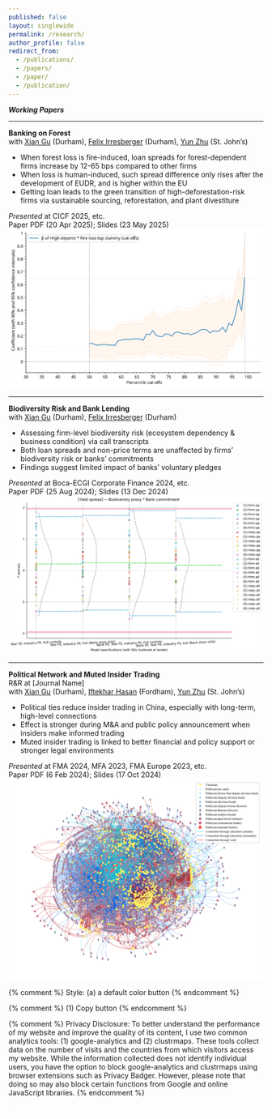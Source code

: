 ```yaml
---
published: false
layout: singlewide
permalink: /research/
author_profile: false
redirect_from:
  - /publications/
  - /papers/
  - /paper/
  - /publication/
---
```


***Working Papers***

***
<div class="paper-entry">
    <div class="paper-title"><b>Banking on Forest</b></div>
        <div class="paper-content">
        <div class="left-description">
            <div class="paper-author">
            with <a href="https://www.durham.ac.uk/business/our-people/xian-gu/" target="_blank">Xian Gu</a> (Durham), <a href="https://www.durham.ac.uk/business/our-people/felix-irresberger/" target="_blank">Felix Irresberger</a> (Durham), <a href="https://www.stjohns.edu/academics/faculty/yun-zhu-phd" target="_blank">Yun Zhu</a> (St. John’s)
            </div>
            <ul class="gray-list">
                <li>When forest loss is fire-induced, loan spreads for forest-dependent firms increase by 12-65 bps compared to other firms</li>
                <li>When loss is human-induced, such spread difference only rises after the development of EUDR, and is higher within the EU</li>
                <li>Getting loan leads to the green transition of high-deforestation-risk firms via sustainable sourcing, reforestation, and plant divestiture </li>
            </ul>
            <div><i>Presented</i> at <span class="event-bold">CICF 2025</span>, etc.</div>
            Paper PDF <a href="/files/banking_on_forest.pdf" target="_blank"><i class="fas fa-fw fa-file-pdf zoom" aria-hidden="true"></i></a> (20 Apr 2025);
            Slides <a href="/files/slides_banking_on_forest.pdf" target="_blank"><i class="fas fa-fw fa-chalkboard zoom" aria-hidden="true"></i></a> (23 May 2025)
        </div>
        <div class="right-image">
            <img src="/images/paper_fig/yield_spread_topbottomdep_fire.svg" alt="fire_loss_cutoff">
        </div>
    </div>
</div>


***
<div class="paper-entry">
    <div class="paper-title"><b>Biodiversity Risk and Bank Lending</b></div>
        <div class="paper-content">
        <div class="left-description">
            <div class="paper-author">
            with <a href="https://www.durham.ac.uk/business/our-people/xian-gu/" target="_blank">Xian Gu</a> (Durham), <a href="https://www.durham.ac.uk/business/our-people/felix-irresberger/" target="_blank">Felix Irresberger</a> (Durham)
            </div>
            <ul class="gray-list">
                <li>Assessing firm-level biodiversity risk (ecosystem dependency & business condition) via call transcripts</li>
                <li>Both loan spreads and non-price terms are unaffected by firms’ biodiversity risk or banks’ commitments</li>
                <li>Findings suggest limited impact of banks’ voluntary pledges</li>
            </ul>
            <div><i>Presented</i> at <span class="event-bold">Boca-ECGI Corporate Finance 2024</span>, etc.</div>
            Paper PDF <a href="https://drive.google.com/file/d/1Ma-PHg50xAzk9hGaMa1wnvNQTgCmVyaO/view" target="_blank"><i class="fas fa-fw fa-file-pdf zoom" aria-hidden="true"></i></a> (25 Aug 2024);
            Slides <a href="/files/boca_ecgi_2024_hao_zhao.pdf" target="_blank"><i class="fas fa-fw fa-chalkboard zoom" aria-hidden="true"></i></a> (13 Dec 2024)
        </div>
        <div class="right-image">
            <img src="/images/paper_fig/spread_biod_int_commit.svg" alt="network_demo">
        </div>
    </div>
</div>

***
<div class="paper-entry">
    <div class="paper-title"><b>Political Network and Muted Insider Trading</b></div>
        <div class="paper-content">
        <div class="left-description">
            <div class="paper-status">R&R at [Journal Name]</div>
            <div class="paper-author">
            with <a href="https://www.durham.ac.uk/business/our-people/xian-gu/" target="_blank">Xian Gu</a> (Durham), <a href="https://www.fordham.edu/gabelli-school-of-business/faculty/full-time-faculty/iftekhar-hasan/" target="_blank">Iftekhar Hasan</a> (Fordham), <a href="https://www.stjohns.edu/academics/faculty/yun-zhu-phd" target="_blank">Yun Zhu</a> (St. John’s)
            </div>
            <ul class="gray-list">
                <li>Political ties reduce insider trading in China, especially with long-term, high-level connections</li>
                <li>Effect is stronger during M&A and public policy announcement when insiders make informed trading</li>
                <li>Muted insider trading is linked to better financial and policy support or stronger legal environments</li>
            </ul>
            <div><i>Presented</i> at <span class="event-bold">FMA 2024</span>, <span class="event-bold">MFA 2023</span>, <span class="event-bold">FMA Europe 2023</span>, etc.</div>
            Paper PDF <a href="https://papers.ssrn.com/sol3/Delivery.cfm/SSRN_ID4230854_code1125739.pdf?abstractid=4230854&mirid=1&type=2" target="_blank"><i class="fas fa-fw fa-file-pdf zoom" aria-hidden="true"></i></a> (6 Feb 2024); 
            Slides <a href="/files/fma2024.pdf" target="_blank"><i class="fas fa-fw fa-chalkboard zoom" aria-hidden="true"></i></a> (17 Oct 2024)
        </div>
        <div class="right-image">
            <img src="/images/paper_fig/plot_network_6819.svg" alt="network_demo">
        </div>
    </div>
</div>



{% comment %} 
  Style: (a) a default color button
{% endcomment %} 

<link rel="stylesheet" type="text/css" href="/assets/css/widgets_style/copy-button-default.css">

{% comment %} 
  (1) Copy button
{% endcomment %} 

<script src="https://cdnjs.cloudflare.com/ajax/libs/clipboard.js/2.0.8/clipboard.min.js"></script>

<script src="/assets/js/widgets/copy-button-default.js"></script>

{% comment %}
Privacy Disclosure: To better understand the performance of my website and improve the quality of its content, I use two common analytics tools: (1) google-analytics and (2) clustrmaps. These tools collect data on the number of visits and the countries from which visitors access my website. While the information collected does not identify individual users, you have the option to block google-analytics and clustrmaps using browser extensions such as Privacy Badger. However, please note that doing so may also block certain functions from Google and online JavaScript libraries.
{% endcomment %}

<iframe id="analyticsmaps" src="https://clustrmaps.com/map_v2.js?d=nnD5YvkMdIeMrhIu4NJdHaIYLLWGlOWRnNjMXbtljdI&cl=ffffff&w=a" frameborder="0" scrolling="no" width="1" height="1"></iframe>

<script type="text/javascript">
  window.addEventListener("load", function(){
    var analyticsmaps = document.getElementById('analyticsmaps');
    analyticsmaps.style.display = 'none';
  });
</script>

